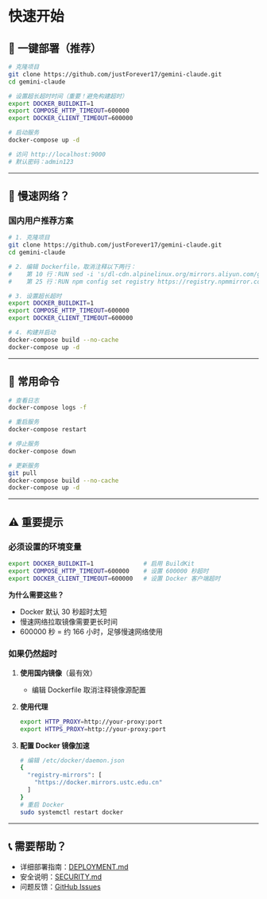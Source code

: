 # 快速开始

## 🚀 一键部署（推荐）

```bash
# 克隆项目
git clone https://github.com/justForever17/gemini-claude.git
cd gemini-claude

# 设置超长超时时间（重要！避免构建超时）
export DOCKER_BUILDKIT=1
export COMPOSE_HTTP_TIMEOUT=600000
export DOCKER_CLIENT_TIMEOUT=600000

# 启动服务
docker-compose up -d

# 访问 http://localhost:9000
# 默认密码：admin123
```

---

## 🐌 慢速网络？

### 国内用户推荐方案

```bash
# 1. 克隆项目
git clone https://github.com/justForever17/gemini-claude.git
cd gemini-claude

# 2. 编辑 Dockerfile，取消注释以下两行：
#    第 10 行：RUN sed -i 's/dl-cdn.alpinelinux.org/mirrors.aliyun.com/g' /etc/apk/repositories
#    第 25 行：RUN npm config set registry https://registry.npmmirror.com

# 3. 设置超长超时
export DOCKER_BUILDKIT=1
export COMPOSE_HTTP_TIMEOUT=600000
export DOCKER_CLIENT_TIMEOUT=600000

# 4. 构建并启动
docker-compose build --no-cache
docker-compose up -d
```

---

## 🔧 常用命令

```bash
# 查看日志
docker-compose logs -f

# 重启服务
docker-compose restart

# 停止服务
docker-compose down

# 更新服务
git pull
docker-compose build --no-cache
docker-compose up -d
```

---

## ⚠️ 重要提示

### 必须设置的环境变量

```bash
export DOCKER_BUILDKIT=1              # 启用 BuildKit
export COMPOSE_HTTP_TIMEOUT=600000    # 设置 600000 秒超时
export DOCKER_CLIENT_TIMEOUT=600000   # 设置 Docker 客户端超时
```

**为什么需要这些？**
- Docker 默认 30 秒超时太短
- 慢速网络拉取镜像需要更长时间
- 600000 秒 = 约 166 小时，足够慢速网络使用

### 如果仍然超时

1. **使用国内镜像**（最有效）
   - 编辑 Dockerfile 取消注释镜像源配置

2. **使用代理**
   ```bash
   export HTTP_PROXY=http://your-proxy:port
   export HTTPS_PROXY=http://your-proxy:port
   ```

3. **配置 Docker 镜像加速**
   ```bash
   # 编辑 /etc/docker/daemon.json
   {
     "registry-mirrors": [
       "https://docker.mirrors.ustc.edu.cn"
     ]
   }
   # 重启 Docker
   sudo systemctl restart docker
   ```

---

## 📞 需要帮助？

- 详细部署指南：[DEPLOYMENT.md](DEPLOYMENT.md)
- 安全说明：[SECURITY.md](SECURITY.md)
- 问题反馈：[GitHub Issues](https://github.com/justForever17/gemini-claude/issues)
